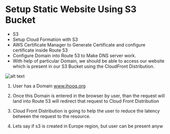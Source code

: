 # Setup Static Website Using S3 Bucket

- S3
- Setup Cloud Formation with S3
- AWS Certificate Manager to Generate Certificate and configure certificate inside
  Route 53
- Configure Domain into Route 53 to Make DNS server work.
- With help of particular Domain, we should be able to access our website which is present in our S3 Bucket using the CloudFront Distribution.

![alt text](image.png)

1. User has a Domain www.jhooq.org
2. Once this Domain is entered in the browser by user, than the request will land into
   Route 53 will redirect that request to Cloud Front Distribution
3. Cloud Front Distribution is going to help the user to reduce the latency between the request to the resource.

4. Lets say if s3 is created in Europe region, but user can be present anyw

